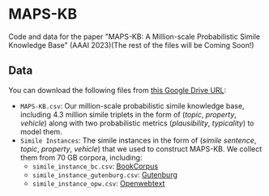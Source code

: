 # MAPS-KB
Code and data for the paper "MAPS-KB: A Million-scale Probabilistic Simile Knowledge Base" (AAAI 2023)(The rest of the files will be Coming Soon!)

## Data
You can download the following files from [this Google Drive URL](https://drive.google.com/drive/folders/1YUNFo4ZB4AuQOmzFT0cYyQB1IBqoU-un?usp=share_link):
- `MAPS-KB.csv`: Our million-scale probabilistic simile knowledge base, including 4.3 million simile triplets in the form of (*topic*, *property*, *vehicle*) along with two probabilistic metrics (*plausibility*, *typicality*) to model them.
- `Simile Instances`: The simile instances in the form of (*simile sentence*, *topic*, *property*, *vehicle*) that we used to construct MAPS-KB. We collect them from 70 GB corpora, including:
  - `simile_instance_bc.csv`: [BookCorpus](https://huggingface.co/datasets/bookcorpus)
  - `simile_instance_gutenburg.csv`: [Gutenburg](https://github.com/pgcorpus/gutenberg)
  - `simile_instance_opw.csv`: [Openwebtext](https://drive.google.com/drive/folders/1IaD_SIIB-K3Sij_-JjWoPy_UrWqQRdjx)

